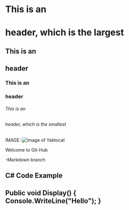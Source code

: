 # This is an <h1> header, which is the largest
## This is an <h2> header
### This is an <h3> header
###### This is an <h6> header, which is the smallest

IMAGE:
![Image of Yaktocat](https://octodex.github.com/images/yaktocat.png)

Welcome to Git-Hub

-Markdown branch

C# Code Example
---
Public void Display()
{
Console.WriteLine("Hello");
}
---
